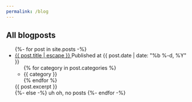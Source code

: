 ```yaml
---
permalink: /blog
---
```


<h2>All blogposts</h2>
<ul class="feed">
  {%- for post in site.posts -%}
  <li class="feed-entry">
    <div class="feed-header">  
      <a class="excerpt-title" href="{{ post.url | relative_url }}">
        {{ post.title | escape }}
      </a>
      <span class="published-at">Published at {{ post.date | date: "%b %-d, %Y" }}</span>
    </div>
    <ul class="categories">
      {% for category in post.categories %}
        <li class="category">{{ category }}</li>
      {% endfor %}
    </ul>
    <div class="excerpt-content">
      {{ post.excerpt }}
    </div>
  </li>
  {%- else -%}
    uh oh, no posts
  {%- endfor -%}
</ul>